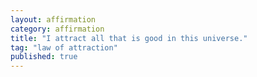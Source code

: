 ```yaml
---
layout: affirmation  
category: affirmation  
title: "I attract all that is good in this universe."  
tag: "law of attraction"
published: true
---
```


